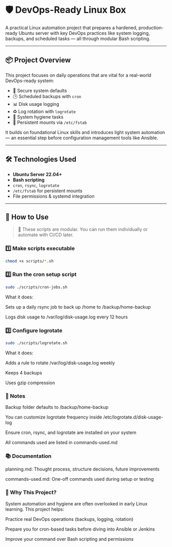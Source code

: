 # 🛡️ DevOps-Ready Linux Box

A practical Linux automation project that prepares a hardened, production-ready Ubuntu server with key DevOps practices like system logging, backups, and scheduled tasks — all through modular Bash scripting.

---

## 📦 Project Overview

This project focuses on daily operations that are vital for a real-world DevOps-ready system:

- 🔐 Secure system defaults
- 🕒 Scheduled backups with `cron`
- 📊 Disk usage logging
- ♻️ Log rotation with `logrotate`
- 🧼 System hygiene tasks
- 💾 Persistent mounts via `/etc/fstab`

It builds on foundational Linux skills and introduces light system automation — an essential step before configuration management tools like Ansible.

---

## 🛠️ Technologies Used

- **Ubuntu Server 22.04+**
- **Bash scripting**
- `cron`, `rsync`, `logrotate`
- `/etc/fstab` for persistent mounts
- File permissions & systemd integration

---

## 🚀 How to Use

> 📝 These scripts are modular. You can run them individually or automate with CI/CD later.

### 1️⃣ Make scripts executable

```bash
chmod +x scripts/*.sh
```
### 2️⃣ Run the cron setup script
```bash
sudo ./scripts/cron-jobs.sh
```
What it does:

Sets up a daily rsync job to back up /home to /backup/home-backup

Logs disk usage to /var/log/disk-usage.log every 12 hours

### 3️⃣ Configure logrotate
```bash
sudo ./scripts/logrotate.sh
```
What it does:

Adds a rule to rotate /var/log/disk-usage.log weekly

Keeps 4 backups

Uses gzip compression

### 📎 Notes
Backup folder defaults to /backup/home-backup

You can customize logrotate frequency inside /etc/logrotate.d/disk-usage-log

Ensure cron, rsync, and logrotate are installed on your system

All commands used are listed in commands-used.md

### 📚 Documentation
planning.md: Thought process, structure decisions, future improvements

commands-used.md: One-off commands used during setup or testing

### 🧠 Why This Project?
System automation and hygiene are often overlooked in early Linux learning. This project helps:

Practice real DevOps operations (backups, logging, rotation)

Prepare you for cron-based tasks before diving into Ansible or Jenkins

Improve your command over Bash scripting and permissions